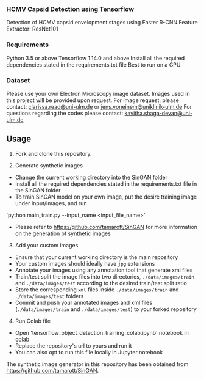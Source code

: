 ###  HCMV Capsid Detection using Tensorflow

Detection of HCMV capsid envelopment stages using Faster R-CNN
Feature Extractor: ResNet101

### Requirements

Python 3.5 or above
Tensorflow 1.14.0 and above
Install all the required dependencies stated in the requirements.txt file
Best to run on a GPU 

### Dataset

Please use your own Electron Microscopy image dataset.
Images used in this project will be provided upon request.
For image request, please contact: clarissa.read@uni-ulm.de or jens.voneinem@uniklinik-ulm.de
For questions regarding the codes please contact: kavitha.shaga-devan@uni-ulm.de 


## Usage

1) Fork and clone this repository.

2) Generate synthetic images
- Change the current working directory into the SinGAN folder
- Install all the required dependencies stated in the requirements.txt file in the SinGAN folder
- To train SinGAN model on your own image, put the desire training image under Input/Images, and run

'python main_train.py --input_name <input_file_name>'

- Please refer to https://github.com/tamarott/SinGAN for more information on the generation of synthetic images

3) Add your custom images
- Ensure that your current working directory is the main repository
- Your custom images should ideally  have `jpg` extensions
- Annotate your images using any annotation tool that generate xml files
- Train/test split the image files into two directories, `./data/images/train` and `./data/images/test` according to the desired train/test split ratio
- Store the corresponding `xml` files inside `./data/images/train` and `./data/images/test` folders
- Commit and push your annotated images and xml files (`./data/images/train` and `./data/images/test`) to your forked repository

4) Run Colab file
- Open 'tensorflow_object_detection_training_colab.ipynb' notebook in colab
- Replace the repository's url to yours and run it
- You can also opt to run this file locally in Jupyter notebook


The synthetic image generator in this repository has been obtained from https://github.com/tamarott/SinGAN.

